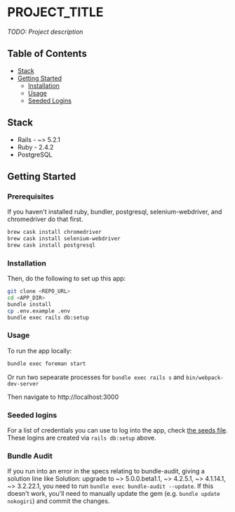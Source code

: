 # PROJECT_TITLE

*TODO: Project description*

## Table of Contents

- [Stack](#stack)
- [Getting Started](#getting-started)
  - [Installation](#installation)
  - [Usage](#usage)
  - [Seeded Logins](#seeded-logins)

## Stack

- Rails - ~> 5.2.1
- Ruby - 2.4.2
- PostgreSQL

## Getting Started

### Prerequisites

If you haven't installed ruby, bundler, postgresql, selenium-webdriver, and chromedriver do that first.

```sh
brew cask install chromedriver
brew cask install selenium-webdriver
brew cask install postgresql
```

### Installation
Then, do the following to set up this app:

```sh
git clone <REPO_URL>
cd <APP_DIR>
bundle install
cp .env.example .env
bundle exec rails db:setup
```

### Usage

To run the app locally:
```sh
bundle exec foreman start
```
Or run two sepearate processes for `bundle exec rails s` and `bin/webpack-dev-server`

Then navigate to http://localhost:3000

### Seeded logins

For a list of credentials you can use to log into the app, check [the seeds file](db/seeds.rb).
These logins are created via `rails db:setup` above.

### Bundle Audit

If you run into an error in the specs relating to bundle-audit, giving a solution line like 
Solution: upgrade to ~> 5.0.0.beta1.1, ~> 4.2.5.1, ~> 4.1.14.1, ~> 3.2.22.1, you need to run 
`bundle exec bundle-audit --update`. If this doesn't work, you'll need to manually update the 
gem (e.g. `bundle update nokogiri`) and commit the changes.
